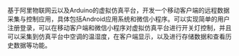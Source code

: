 基于阿里物联网云以及Arduino的虚拟仿真平台，开发一个移动客户端的远程数据采集与控制应用，具体包括Android应用系统和微信小程序。可以实现简单的用户注册登录，可以在移动客户端和微信小程序对虚拟仿真平台进行开关灯控制，并且可以采集到仿真平台中空调的温湿度，在客户端显示，以及进行存储数据和查看历史数据等功能。
